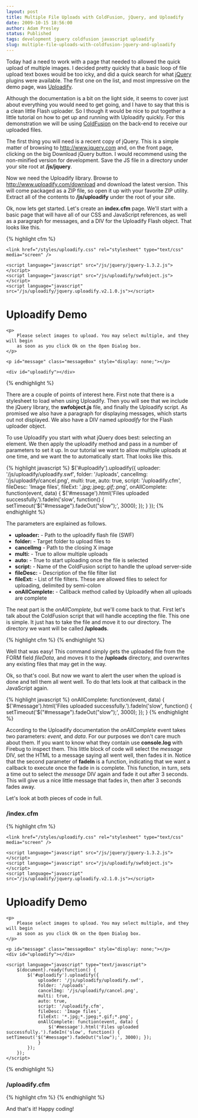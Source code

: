 ```yaml
---
layout: post
title: Multiple File Uploads with ColdFusion, jQuery, and Uploadify
date: 2009-10-15 18:56:00
author: Adam Presley
status: Published
tags: development jquery coldfusion javascript uploadify
slug: multiple-file-uploads-with-coldfusion-jquery-and-uploadify
---
```


Today had a need to work with a page that needed to allowed the quick
upload of multiple images. I decided pretty quickly that a basic loop of
file upload text boxes would be too icky, and did a quick search for
what [jQuery](http://www.jquery.com) plugins were available. The first one on the list, and
most impressive on the demo page, was [Uploadify](http://www.uploadify.com).   
  
Although the documentation is a bit on the light side, it seems to cover
just about everything you would need to get going, and I have to say
that this is a clean little Flash uploader. So I though it would be nice
to put together a little tutorial on how to get up and running with
Uploadify quickly. For this demonstration we will be using
[ColdFusion](http://www.adobe.com/devnet/coldfusion/) on the back-end to receive our uploaded files.  
  
The first thing you will need is a recent copy of jQuery. This is a
simple matter of browsing to <http://www.jquery.com> and, on the front
page, clicking on the big Download jQuery button. I would recommend
using the non-minified version for development. Save the JS file in a
directory under your site root at **/js/jquery**.   
  
Now we need the Uploadify library. Browse to
<http://www.uploadify.com/download> and download the latest version.
This will come packaged as a ZIP file, so open it up with your favorite
ZIP utility. Extract all of the contents to **/js/uploadify** under the
root of your site.  
  
Ok, now lets get started. Let's create an **index.cfm** page. We'll
start with a basic page that will have all of our CSS and JavaScript
references, as well as a paragraph for messages, and a DIV for the
Uploadify Flash object. That looks like this.  

{% highlight cfm %}
<!DOCTYPE html PUBLIC "-//W3C//DTD XHTML 1.0 Transitional//EN" "http://www.w3.org/TR/xhtml1/DTD/xhtml1-transitional.dtd">
<html>
<head>
    <meta http-equiv="content-type" content="text/html; charset=utf-8" />
    <title>Uploadify Demo</title>

    <link href="/styles/uploadify.css" rel="stylesheet" type="text/css" media="screen" />

    <script language="javascript" src="/js/jquery/jquery-1.3.2.js"></script>
    <script language="javascript" src="/js/uploadify/swfobject.js"></script>
    <script language="javascript" src="/js/uploadify/jquery.uploadify.v2.1.0.js"></script>
</head>

<body>
    <h1>Uploadify Demo</h1>

    <p>
        Please select images to upload. You may select multiple, and they will begin 
        as soon as you click Ok on the Open Dialog box.
    </p>

    <p id="message" class="messageBox" style="display: none;"></p>

    <div id="uploadify"></div>
</body>
</html>
{% endhighlight %}

There are a couple of points of interest here. First note that there is
a stylesheet to load when using Uploadify. Then you will see that we
include the jQuery library, the **swfobject.js** file, and finally the
Uploadify script. As promised we also have a paragraph for displaying
messages, which starts out not displayed. We also have a DIV named
*uploadify* for the Flash uploader object.  
  
To use Uploadify you start with what jQuery does best: selecting an
element. We then apply the uploadify method and pass in a number of
parameters to set it up. In our tutorial we want to allow multiple
uploads at one time, and we want the to automatically start. That looks
like this.  
  
{% highlight javascript %}
$('#uploadify').uploadify({
    uploader: '/js/uploadify/uploadify.swf',
    folder: '/uploads',
    cancelImg: '/js/uploadify/cancel.png',
    multi: true,
    auto: true,
    script: '/uploadify.cfm',
    fileDesc: 'Image files',
    fileExt: '*.jpg;*.jpeg;*.gif;*.png',
    onAllComplete: function(event, data) {
        $('#message').html('Files uploaded successfully.').fadeIn('slow', function() {
            setTimeout('$("#message").fadeOut("slow");', 3000); 
        });
    }
});
{% endhighlight %}

The parameters are explained as follows.  

* **uploader:** - Path to the uploadify flash file (SWF)
* **folder:** - Target folder to upload files to
* **cancelImg** - Path to the closing X image
* **multi:** - True to allow multiple uploads
* **auto:** - True to start uploading once the file is selected
* **script:** - Name of the ColdFusion script to handle the upload server-side
* **fileDesc:** - Description of the file filter list
* **fileExt:** - List of file filters. These are allowed files to select for uploading, delimited by semi-colon
* **onAllComplete:** - Callback method called by Uploadify when all uploads are complete

The neat part is the *onAllComplete*, but we'll come back to that. First
let's talk about the ColdFusion script that will handle accepting the
file. This one is simple. It just has to take the file and move it to
our directory. The directory we want will be called **/uploads**.  

{% highlight cfm %}
<cffile action="upload" filefield="form.fileData" destination="#expandPath('/')#/uploads" nameconflict="overwrite" />
{% endhighlight %}

Well that was easy! This command simply gets the uploaded file from the
FORM field *fileData*, and moves it to the **/uploads** directory, and
overwrites any existing files that may get in the way.  
  
Ok, so that's cool. But now we want to alert the user when the upload is
done and tell them all went well. To do that lets look at that callback
in the JavaScript again.  

{% highlight javascript %}
onAllComplete: function(event, data) {
    $('#message').html('Files uploaded successfully.').fadeIn('slow', function() {  setTimeout('$("#message").fadeOut("slow");', 3000); });
}
{% endhighlight %}

According to the Uploadify documentation the *onAllComplete* event takes
two parameters: *event*, and *data*. For our purposes we don't care much
about them. If you want to know what they contain use **console.log**
with Firebug to inspect them. This little block of code will select the
*message* DIV, set the HTML to a message saying all went well, then
fades it in. Notice that the second parameter of **fadeIn** is a
function, indicating that we want a callback to execute once the fade in
is complete. This function, in turn, sets a time out to select the
*message* DIV again and fade it out after 3 seconds. This will give us a
nice little message that fades in, then after 3 seconds fades away.  
  
Let's look at both pieces of code in full.  
  
### /index.cfm

{% highlight cfm %}
<!DOCTYPE html PUBLIC "-//W3C//DTD XHTML 1.0 Transitional//EN" "http://www.w3.org/TR/xhtml1/DTD/xhtml1-transitional.dtd">
<html>
<head>
    <meta http-equiv="content-type" content="text/html; charset=utf-8" />
    <title>Uploadify Demo</title>

    <link href="/styles/uploadify.css" rel="stylesheet" type="text/css" media="screen" />

    <script language="javascript" src="/js/jquery/jquery-1.3.2.js"></script>
    <script language="javascript" src="/js/uploadify/swfobject.js"></script>
    <script language="javascript" src="/js/uploadify/jquery.uploadify.v2.1.0.js"></script>
</head>
<body>
    <h1>Uploadify Demo</h1>

    <p>
        Please select images to upload. You may select multiple, and they will begin 
        as soon as you click Ok on the Open Dialog box.
    </p>

    <p id="message" class="messageBox" style="display: none;"></p>
    <div id="uploadify"></div>

    <script language="javascript" type="text/javascript">
        $(document).ready(function() {
            $('#uploadify').uploadify({
                uploader: '/js/uploadify/uploadify.swf',
                folder: '/uploads',
                cancelImg: '/js/uploadify/cancel.png',
                multi: true,
                auto: true,
                script: '/uploadify.cfm',
                fileDesc: 'Image files',
                fileExt: '*.jpg;*.jpeg;*.gif;*.png',
                onAllComplete: function(event, data) {
                    $('#message').html('Files uploaded successfully.').fadeIn('slow', function() { setTimeout('$("#message").fadeOut("slow");', 3000); });
                }
            });
        });
    </script>
</body>
</html>
{% endhighlight %}

### /uploadify.cfm

{% highlight cfm %}
<cffile action="upload" filefield="form.fileData" destination="#expandPath('/')#/uploads" nameconflict="overwrite" />
{% endhighlight %}

And that's it! Happy coding!
